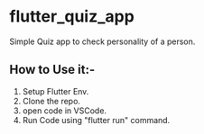 # flutter_quiz_app

Simple Quiz app to check personality of a person.

## How to Use it:-

1. Setup Flutter Env.
2. Clone the repo.
3. open code in VSCode.
4. Run Code using "flutter run" command.
